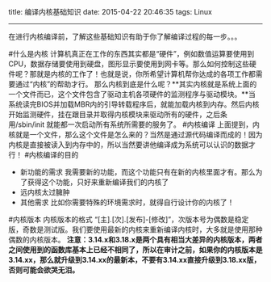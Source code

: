 title: 编译内核基础知识
date: 2015-04-22 20:46:35
tags: Linux

---
在进行内核编译前，了解这些基础知识有助于你了解编译过程的每一步。。。
<!-- more -->
#什么是内核
计算机真正在工作的东西其实都是“硬件”，例如数值运算要使用到CPU，数据存储要使用到硬盘，图形显示要使用到网卡等。那么如何控制这些硬件呢？那就是内核的工作了！也就是说，你所希望计算机帮你达成的各项工作都需要通过“内核”的帮助才行。
那么内核到底是什么呢？**其实内核就是系统上面的一个文件而已，这个文件包含了驱动主机各项硬件的监测程序与驱动模块。**当系统读完BIOS并加载MBR内的引导转载程序后，就能加载内核到内存。然后内核开始监测硬件，挂在跟目录并取得内核模块来驱动所有的硬件，之后条用/sbin/init 就能都一次启动所有系统所需要的服务了。
#内核编译
上面提到，内核就是一个文件，那么这个文件是怎么来的？当然是通过源代码编译而成的！因为内核是直接被读入到内存中的，所以当然要讲他编译成为系统可以认识的数据才行！
#内核编译的目的
 - 新功能的需求
我需要新的功能，而这个功能只有在新的内核里面才有。那么为了获得这个功能，只好来重新编译我们的内核了
 - 远内核太过臃肿
 - 其他需求
 比如你需要特殊的环境需求时，就得自行设计你的内核了！

#内核版本
内核版本的格式 “[主].[次].[发布]-[修改]”，次版本号为偶数是稳定版，奇数是测试版。我们要使用最新的内核来重新编译内核时，大多就是使用那种偶数的内核版本。
**注意：3.14.x和3.18.x是两个具有相当大差异的内核版本，两者之间使用到的函数库基本上已经不相同了，所以在审计之前，如果你的内核版本是3.14.xx，那么就升级到3.14.xx的最新本，不要有3.14.xx直接升级到3.18.xx版，否则可能会欲哭无泪。**
